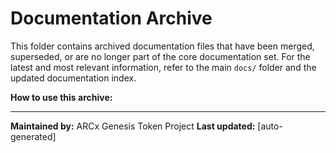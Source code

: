 # Documentation Archive

This folder contains archived documentation files that have been merged, superseded, or are no longer part of the core documentation set. For the latest and most relevant information, refer to the main `docs/` folder and the updated documentation index.


**How to use this archive:**


---

**Maintained by:** ARCx Genesis Token Project
**Last updated:** [auto-generated]
